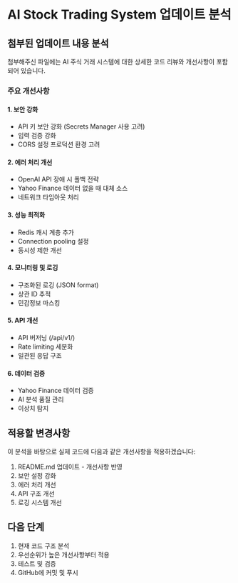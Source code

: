 # AI Stock Trading System 업데이트 분석

## 첨부된 업데이트 내용 분석

첨부해주신 파일에는 AI 주식 거래 시스템에 대한 상세한 코드 리뷰와 개선사항이 포함되어 있습니다.

### 주요 개선사항

#### 1. 보안 강화
- API 키 보안 강화 (Secrets Manager 사용 고려)
- 입력 검증 강화
- CORS 설정 프로덕션 환경 고려

#### 2. 에러 처리 개선
- OpenAI API 장애 시 폴백 전략
- Yahoo Finance 데이터 없을 때 대체 소스
- 네트워크 타임아웃 처리

#### 3. 성능 최적화
- Redis 캐시 계층 추가
- Connection pooling 설정
- 동시성 제한 개선

#### 4. 모니터링 및 로깅
- 구조화된 로깅 (JSON format)
- 상관 ID 추적
- 민감정보 마스킹

#### 5. API 개선
- API 버저닝 (/api/v1/)
- Rate limiting 세분화
- 일관된 응답 구조

#### 6. 데이터 검증
- Yahoo Finance 데이터 검증
- AI 분석 품질 관리
- 이상치 탐지

## 적용할 변경사항

이 분석을 바탕으로 실제 코드에 다음과 같은 개선사항을 적용하겠습니다:

1. README.md 업데이트 - 개선사항 반영
2. 보안 설정 강화
3. 에러 처리 개선
4. API 구조 개선
5. 로깅 시스템 개선

## 다음 단계

1. 현재 코드 구조 분석
2. 우선순위가 높은 개선사항부터 적용
3. 테스트 및 검증
4. GitHub에 커밋 및 푸시
